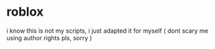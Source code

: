 # roblox
i know this is not my scripts, i just adapted it for myself ( dont scary me using author rights pls, sorry )
